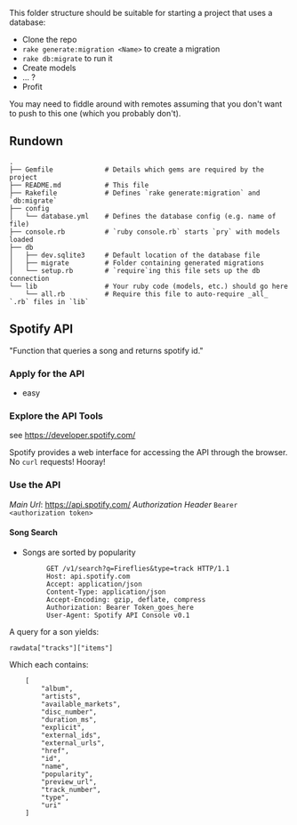 This folder structure should be suitable for starting a project that uses a database:

* Clone the repo
* `rake generate:migration <Name>` to create a migration
* `rake db:migrate` to run it
* Create models
* ... ?
* Profit

You may need to fiddle around with remotes assuming that you don't want to push to this one (which you probably don't).

## Rundown

```
.
├── Gemfile             # Details which gems are required by the project
├── README.md           # This file
├── Rakefile            # Defines `rake generate:migration` and `db:migrate`
├── config
│   └── database.yml    # Defines the database config (e.g. name of file)
├── console.rb          # `ruby console.rb` starts `pry` with models loaded
├── db
│   ├── dev.sqlite3     # Default location of the database file
│   ├── migrate         # Folder containing generated migrations
│   └── setup.rb        # `require`ing this file sets up the db connection
└── lib                 # Your ruby code (models, etc.) should go here
    └── all.rb          # Require this file to auto-require _all_ `.rb` files in `lib`
```

## Spotify API

"Function that queries a song and returns spotify id."

### Apply for the API

- easy

### Explore the API Tools

see <https://developer.spotify.com/>

Spotify provides a web interface for accessing the API through the browser. No `curl` requests! Hooray!

### Use the API

*Main Url*: https://api.spotify.com/
*Authorization Header* `Bearer <authorization token>`

#### Song Search

- Songs are sorted by popularity

            GET /v1/search?q=Fireflies&type=track HTTP/1.1
            Host: api.spotify.com
            Accept: application/json
            Content-Type: application/json
            Accept-Encoding: gzip, deflate, compress
            Authorization: Bearer Token_goes_here
            User-Agent: Spotify API Console v0.1

A query for a son yields:

    rawdata["tracks"]["items"]

Which each contains:

        [
            "album",
            "artists",
            "available_markets",
            "disc_number",
            "duration_ms",
            "explicit",
            "external_ids",
            "external_urls",
            "href",
            "id",
            "name",
            "popularity",
            "preview_url",
            "track_number",
            "type",
            "uri"
        ]
